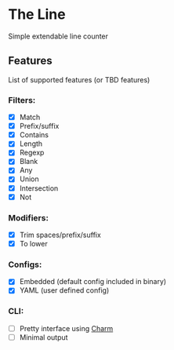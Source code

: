 # The Line

Simple extendable line counter

## Features

List of supported features (or TBD features)

### Filters:

- [X] Match
- [X] Prefix/suffix
- [X] Contains
- [X] Length
- [X] Regexp
- [X] Blank
- [X] Any
- [X] Union
- [X] Intersection
- [X] Not

### Modifiers:

- [X] Trim spaces/prefix/suffix
- [X] To lower

### Configs:

- [X] Embedded (default config included in binary)
- [X] YAML (user defined config)

### CLI:

- [ ] Pretty interface using [Charm](https://charm.sh/)
- [ ] Minimal output
